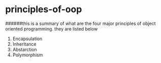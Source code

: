 # principles-of-oop
######this is a summary of what are the four major principles of object oriented programming. 
they are listed below
 1. Encapsulation
 2. Inheritance
 3. Abstarction
 4. Polymorphism
